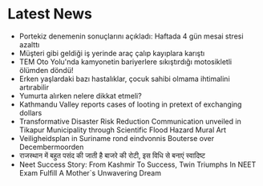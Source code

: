 # Latest News
-  Portekiz denemenin sonuçlarını açıkladı: Haftada 4 gün mesai stresi azalttı
-  Müşteri gibi geldiği iş yerinde araç çalıp kayıplara karıştı
-  TEM Oto Yolu'nda kamyonetin bariyerlere sıkıştırdığı motosikletli ölümden döndü!
-  Erken yaşlardaki bazı hastalıklar, çocuk sahibi olmama ihtimalini artırabilir
-  Yumurta alırken nelere dikkat etmeli?
-  Kathmandu Valley reports cases of looting in pretext of exchanging dollars
-  Transformative Disaster Risk Reduction Communication unveiled in Tikapur Municipality through Scientific Flood Hazard Mural Art
-  Veiligheidsplan in Suriname rond eindvonnis Bouterse over Decembermoorden
-  राजस्थान में बहुत पसंद की जाती है बाजरे की रोटी, इस विधि से बनाएं स्वादिष्ट
-  Neet Success Story: From Kashmir To Success, Twin Triumphs In NEET Exam Fulfill A Mother`s Unwavering Dream
